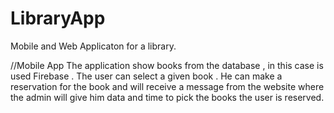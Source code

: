 # LibraryApp
Mobile and Web Applicaton for a library.

//Mobile App 
The application show books from the database , in this case is used Firebase . 
The user can select a given book . He can make a reservation for the book and will receive a message 
from the website where the admin will give him data and time to pick the books the user is reserved. 

